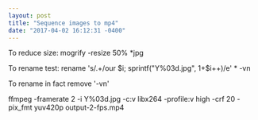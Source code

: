 ```yaml
---
layout: post
title: "Sequence images to mp4"
date: "2017-04-02 16:12:31 -0400"
---
```


To reduce size:
mogrify -resize 50% *jpg

To rename test:
rename 's/.+/our $i; sprintf("Y%03d.jpg", 1+$i++)/e' * -vn

To rename in fact remove '-vn'

ffmpeg -framerate 2 -i Y%03d.jpg -c:v libx264 -profile:v high -crf 20 -pix_fmt yuv420p output-2-fps.mp4
